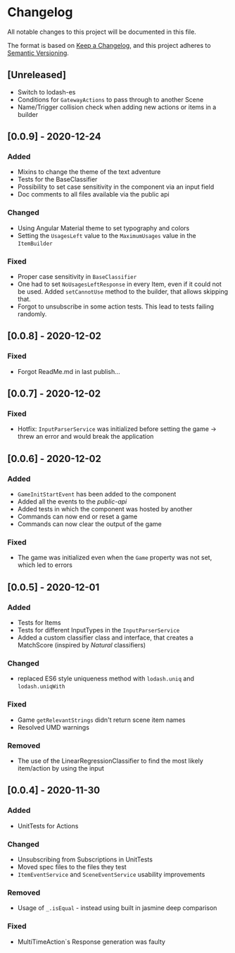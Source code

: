 # Changelog #

All notable changes to this project will be documented in this file.

The format is based on [Keep a Changelog](https://keepachangelog.com/en/1.0.0/),
and this project adheres to [Semantic Versioning](https://semver.org/spec/v2.0.0.html).

## [Unreleased] ##

- Switch to lodash-es
- Conditions for `GatewayActions` to pass through to another Scene
- Name/Trigger collision check when adding new actions or items in a builder

## [0.0.9] - 2020-12-24 ##

### Added ###

- Mixins to change the theme of the text adventure
- Tests for the BaseClassifier
- Possibility to set case sensitivity in the component via an input field
- Doc comments to all files available via the public api

### Changed ###

- Using Angular Material theme to set typography and colors
- Setting the `UsagesLeft` value to the `MaximumUsages` value in the `ItemBuilder`

### Fixed ###

- Proper case sensitivity in `BaseClassifier`
- One had to set `NoUsagesLeftResponse` in every Item, even if it could not be used. Added `setCannotUse` method to the builder, that allows skipping that.
- Forgot to unsubscribe in some action tests. This lead to tests failing randomly.

## [0.0.8] - 2020-12-02 ##

### Fixed ###

- Forgot ReadMe.md in last publish...

## [0.0.7] - 2020-12-02 ##

### Fixed ###

- Hotfix: `InputParserService` was initialized before setting the game -> threw an error and would break the application

## [0.0.6] - 2020-12-02 ##

### Added ###

- `GameInitStartEvent` has been added to the component
- Added all the events to the _public-api_
- Added tests in which the component was hosted by another
- Commands can now end or reset a game
- Commands can now clear the output of the game

### Fixed ###

- The game was initialized even when the `Game` property was not set, which led to errors

## [0.0.5] - 2020-12-01 ##

### Added ###

- Tests for Items
- Tests for different InputTypes in the `InputParserService`
- Added a custom classifier class and interface, that creates a MatchScore (inspired by _Natural_ classifiers)

### Changed ###

- replaced ES6 style uniqueness method with `lodash.uniq` and `lodash.uniqWith`

### Fixed ###

- Game `getRelevantStrings` didn't return scene item names
- Resolved UMD warnings

### Removed ###

- The use of the LinearRegressionClassifier to find the most likely item/action by using the input

## [0.0.4] - 2020-11-30 ##

### Added ###

- UnitTests for Actions

### Changed ###

- Unsubscribing from Subscriptions in UnitTests
- Moved spec files to the files they test
- `ItemEventService` and `SceneEventService` usability improvements

### Removed ###

- Usage of `_.isEqual` - instead using built in jasmine deep comparison

### Fixed ###

- MultiTimeAction`s Response generation was faulty
